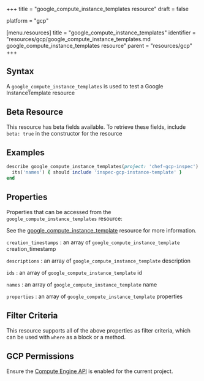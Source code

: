 +++
title = "google_compute_instance_templates resource"
draft = false

platform = "gcp"

[menu.resources]
    title = "google_compute_instance_templates"
    identifier = "resources/gcp/google_compute_instance_templates.md google_compute_instance_templates resource"
    parent = "resources/gcp"
+++

## Syntax

A `google_compute_instance_templates` is used to test a Google InstanceTemplate resource

## Beta Resource

This resource has beta fields available. To retrieve these fields, include `beta: true` in the constructor for the resource

## Examples

```ruby
describe google_compute_instance_templates(project: 'chef-gcp-inspec') do
  its('names') { should include 'inspec-gcp-instance-template' }
end
```

## Properties

Properties that can be accessed from the `google_compute_instance_templates` resource:

See the [google_compute_instance_template](/resources/google_compute_instance_template/#properties) resource for more information.

`creation_timestamps`
: an array of `google_compute_instance_template` creation_timestamp

`descriptions`
: an array of `google_compute_instance_template` description

`ids`
: an array of `google_compute_instance_template` id

`names`
: an array of `google_compute_instance_template` name

`properties`
: an array of `google_compute_instance_template` properties

## Filter Criteria

This resource supports all of the above properties as filter criteria, which can be used
with `where` as a block or a method.

## GCP Permissions

Ensure the [Compute Engine API](https://console.cloud.google.com/apis/library/compute.googleapis.com/) is enabled for the current project.
